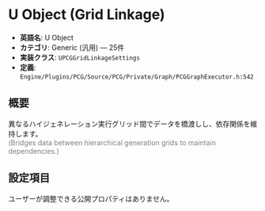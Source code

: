 # U Object (Grid Linkage)

- **英語名**: U Object
- **カテゴリ**: Generic (汎用) — 25件
- **実装クラス**: `UPCGGridLinkageSettings`
- **定義**: `Engine/Plugins/PCG/Source/PCG/Private/Graph/PCGGraphExecutor.h:542`

## 概要

異なるハイジェネレーション実行グリッド間でデータを橋渡しし、依存関係を維持します。<br><span style='color:gray'>(Bridges data between hierarchical generation grids to maintain dependencies.)</span>

## 設定項目


ユーザーが調整できる公開プロパティはありません。
